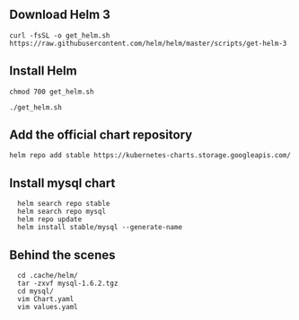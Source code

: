 ## Download Helm 3

  	curl -fsSL -o get_helm.sh https://raw.githubusercontent.com/helm/helm/master/scripts/get-helm-3

## Install Helm

    chmod 700 get_helm.sh

    ./get_helm.sh


## Add the official chart repository

	helm repo add stable https://kubernetes-charts.storage.googleapis.com/
 
## Install mysql chart

	  helm search repo stable
	  helm search repo mysql
	  helm repo update
	  helm install stable/mysql --generate-name

  
## Behind the scenes 

	  cd .cache/helm/
	  tar -zxvf mysql-1.6.2.tgz
	  cd mysql/
	  vim Chart.yaml
	  vim values.yaml

